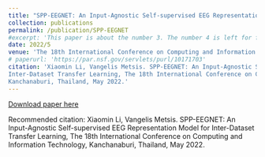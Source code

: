 ```yaml
---
title: "SPP-EEGNET: An Input-Agnostic Self-supervised EEG Representation Model for Inter-Dataset Transfer Learning"
collection: publications
permalink: /publication/SPP-EEGNET
#excerpt: 'This paper is about the number 3. The number 4 is left for future work.'
date: 2022/5
venue: 'The 18th International Conference on Computing and Information Technology'
# paperurl: 'https://par.nsf.gov/servlets/purl/10171703'
citation: 'Xiaomin Li, Vangelis Metsis. SPP-EEGNET: An Input-Agnostic Self-supervised EEG Representation Model for
Inter-Dataset Transfer Learning, The 18th International Conference on Computing and Information Technology,
Kanchanaburi, Thailand, May 2022.'
---
```


[Download paper here](*)

Recommended citation: Xiaomin Li, Vangelis Metsis. SPP-EEGNET: An Input-Agnostic Self-supervised EEG Representation Model for
Inter-Dataset Transfer Learning, The 18th International Conference on Computing and Information Technology,
Kanchanaburi, Thailand, May 2022.